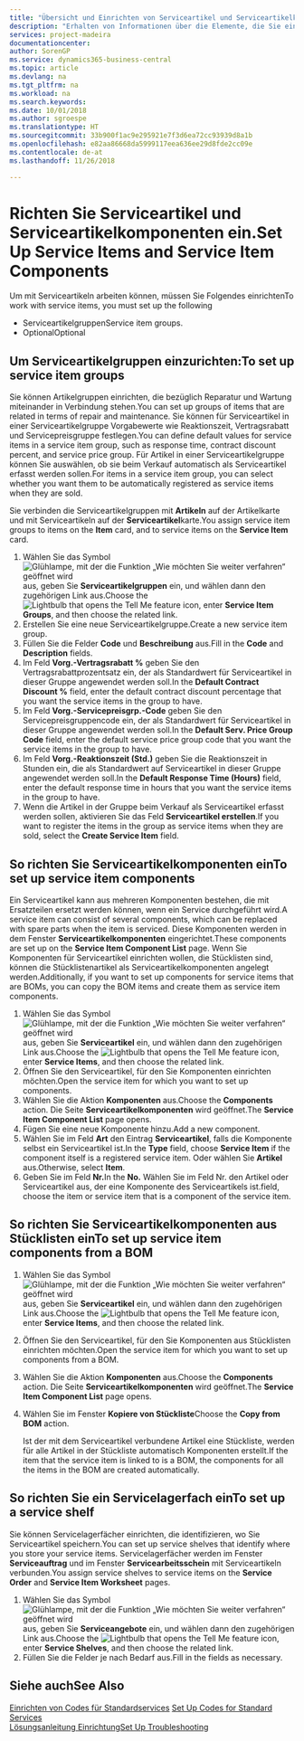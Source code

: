 ```yaml
---
title: "Übersicht und Einrichten von Serviceartikel und Serviceartikelkomponenten  | Microsoft Docs"
description: "Erhalten von Informationen über die Elemente, die Sie einrichten müssen, bevor Sie Serviceartikel, einschließlich Vorgabewerte wie Reaktionszeit, Vertragsrabatt, und Servicepreisgruppen verwenden können."
services: project-madeira
documentationcenter: 
author: SorenGP
ms.service: dynamics365-business-central
ms.topic: article
ms.devlang: na
ms.tgt_pltfrm: na
ms.workload: na
ms.search.keywords: 
ms.date: 10/01/2018
ms.author: sgroespe
ms.translationtype: HT
ms.sourcegitcommit: 33b900f1ac9e295921e7f3d6ea72cc93939d8a1b
ms.openlocfilehash: e82aa86668da5999117eea636ee29d8fde2cc09e
ms.contentlocale: de-at
ms.lasthandoff: 11/26/2018

---
```

# <a name="set-up-service-items-and-service-item-components"></a><span data-ttu-id="b5b73-103">Richten Sie Serviceartikel und Serviceartikelkomponenten ein.</span><span class="sxs-lookup"><span data-stu-id="b5b73-103">Set Up Service Items and Service Item Components</span></span>
<span data-ttu-id="b5b73-104">Um mit Serviceartikeln arbeiten können, müssen Sie Folgendes einrichten</span><span class="sxs-lookup"><span data-stu-id="b5b73-104">To work with service items, you must set up the following</span></span>

* <span data-ttu-id="b5b73-105">Serviceartikelgruppen</span><span class="sxs-lookup"><span data-stu-id="b5b73-105">Service item groups.</span></span>
* <span data-ttu-id="b5b73-106">Optional</span><span class="sxs-lookup"><span data-stu-id="b5b73-106">Optional</span></span>

## <a name="to-set-up-service-item-groups"></a><span data-ttu-id="b5b73-107">Um Serviceartikelgruppen einzurichten:</span><span class="sxs-lookup"><span data-stu-id="b5b73-107">To set up service item groups</span></span>
<span data-ttu-id="b5b73-108">Sie können Artikelgruppen einrichten, die bezüglich Reparatur und Wartung miteinander in Verbindung stehen.</span><span class="sxs-lookup"><span data-stu-id="b5b73-108">You can set up groups of items that are related in terms of repair and maintenance.</span></span> <span data-ttu-id="b5b73-109">Sie können für Serviceartikel in einer Serviceartikelgruppe Vorgabewerte wie Reaktionszeit, Vertragsrabatt und Servicepreisgruppe festlegen.</span><span class="sxs-lookup"><span data-stu-id="b5b73-109">You can define default values for service items in a service item group, such as response time, contract discount percent, and service price group.</span></span> <span data-ttu-id="b5b73-110">Für Artikel in einer Serviceartikelgruppe können Sie auswählen, ob sie beim Verkauf automatisch als Serviceartikel erfasst werden sollen.</span><span class="sxs-lookup"><span data-stu-id="b5b73-110">For items in a service item group, you can select whether you want them to be automatically registered as service items when they are sold.</span></span>  

<span data-ttu-id="b5b73-111">Sie verbinden die Serviceartikelgruppen mit **Artikeln** auf der Artikelkarte und mit Serviceartikeln auf der **Serviceartikel**karte.</span><span class="sxs-lookup"><span data-stu-id="b5b73-111">You assign service item groups to items on the **Item** card, and to service items on the **Service Item** card.</span></span>  

1. <span data-ttu-id="b5b73-112">Wählen Sie das Symbol ![Glühlampe, mit der die Funktion „Wie möchten Sie weiter verfahren“ geöffnet wird](media/ui-search/search_small.png "Wie möchten Sie weiter verfahren?") aus, geben Sie **Serviceartikelgruppen** ein, und wählen dann den zugehörigen Link aus.</span><span class="sxs-lookup"><span data-stu-id="b5b73-112">Choose the ![Lightbulb that opens the Tell Me feature](media/ui-search/search_small.png "Tell me what you want to do") icon, enter **Service Item Groups**, and then choose the related link.</span></span>  
2. <span data-ttu-id="b5b73-113">Erstellen Sie eine neue Serviceartikelgruppe.</span><span class="sxs-lookup"><span data-stu-id="b5b73-113">Create a new service item group.</span></span>  
3. <span data-ttu-id="b5b73-114">Füllen Sie die Felder **Code** und **Beschreibung** aus.</span><span class="sxs-lookup"><span data-stu-id="b5b73-114">Fill in the **Code** and **Description** fields.</span></span>  
4. <span data-ttu-id="b5b73-115">Im Feld **Vorg.-Vertragsrabatt %** geben Sie den Vertragsrabattprozentsatz ein, der als Standardwert für Serviceartikel in dieser Gruppe angewendet werden soll.</span><span class="sxs-lookup"><span data-stu-id="b5b73-115">In the **Default Contract Discount %** field, enter the default contract discount percentage that you want the service items in the group to have.</span></span>  
5. <span data-ttu-id="b5b73-116">Im Feld **Vorg.-Servicepreisgrp.-Code** geben Sie den Servicepreisgruppencode ein, der als Standardwert für Serviceartikel in dieser Gruppe angewendet werden soll.</span><span class="sxs-lookup"><span data-stu-id="b5b73-116">In the **Default Serv. Price Group Code** field, enter the default service price group code that you want the service items in the group to have.</span></span>  
6. <span data-ttu-id="b5b73-117">Im Feld **Vorg.-Reaktionszeit (Std.)** geben Sie die Reaktionszeit in Stunden ein, die als Standardwert auf Serviceartikel in dieser Gruppe angewendet werden soll.</span><span class="sxs-lookup"><span data-stu-id="b5b73-117">In the **Default Response Time (Hours)** field, enter the default response time in hours that you want the service items in the group to have.</span></span>  
7. <span data-ttu-id="b5b73-118">Wenn die Artikel in der Gruppe beim Verkauf als Serviceartikel erfasst werden sollen, aktivieren Sie das Feld **Serviceartikel erstellen**.</span><span class="sxs-lookup"><span data-stu-id="b5b73-118">If you want to register the items in the group as service items when they are sold, select the **Create Service Item** field.</span></span>  

## <a name="to-set-up-service-item-components"></a><span data-ttu-id="b5b73-119">So richten Sie Serviceartikelkomponenten ein</span><span class="sxs-lookup"><span data-stu-id="b5b73-119">To set up service item components</span></span>
<span data-ttu-id="b5b73-120">Ein Serviceartikel kann aus mehreren Komponenten bestehen, die mit Ersatzteilen ersetzt werden können, wenn ein Service durchgeführt wird.</span><span class="sxs-lookup"><span data-stu-id="b5b73-120">A service item can consist of several components, which can be replaced with spare parts when the item is serviced.</span></span> <span data-ttu-id="b5b73-121">Diese Komponenten werden in dem Fenster **Serviceartikelkomponenten** eingerichtet.</span><span class="sxs-lookup"><span data-stu-id="b5b73-121">These components are set up on the **Service Item Component List** page.</span></span> <span data-ttu-id="b5b73-122">Wenn Sie Komponenten für Serviceartikel einrichten wollen, die Stücklisten sind, können die Stücklistenartikel als Serviceartikelkomponenten angelegt werden.</span><span class="sxs-lookup"><span data-stu-id="b5b73-122">Additionally, if you want to set up components for service items that are BOMs, you can copy the BOM items and create them as service item components.</span></span>

1. <span data-ttu-id="b5b73-123">Wählen Sie das Symbol ![Glühlampe, mit der die Funktion „Wie möchten Sie weiter verfahren“ geöffnet wird](media/ui-search/search_small.png "Wie möchten Sie weiter verfahren?") aus, geben Sie **Serviceartikel** ein, und wählen dann den zugehörigen Link aus.</span><span class="sxs-lookup"><span data-stu-id="b5b73-123">Choose the ![Lightbulb that opens the Tell Me feature](media/ui-search/search_small.png "Tell me what you want to do") icon, enter **Service Items**, and then choose the related link.</span></span>
2. <span data-ttu-id="b5b73-124">Öffnen Sie den Serviceartikel, für den Sie Komponenten einrichten möchten.</span><span class="sxs-lookup"><span data-stu-id="b5b73-124">Open the service item for which you want to set up components.</span></span>  
3. <span data-ttu-id="b5b73-125">Wählen Sie die Aktion **Komponenten** aus.</span><span class="sxs-lookup"><span data-stu-id="b5b73-125">Choose the **Components** action.</span></span> <span data-ttu-id="b5b73-126">Die Seite **Serviceartikelkomponenten** wird geöffnet.</span><span class="sxs-lookup"><span data-stu-id="b5b73-126">The **Service Item Component List** page opens.</span></span>  
4. <span data-ttu-id="b5b73-127">Fügen Sie eine neue Komponente hinzu.</span><span class="sxs-lookup"><span data-stu-id="b5b73-127">Add a new component.</span></span>  
5. <span data-ttu-id="b5b73-128">Wählen Sie im Feld **Art** den Eintrag **Serviceartikel**, falls die Komponente selbst ein Serviceartikel ist.</span><span class="sxs-lookup"><span data-stu-id="b5b73-128">In the **Type** field, choose **Service Item** if the component itself is a registered service item.</span></span> <span data-ttu-id="b5b73-129">Oder wählen Sie **Artikel** aus.</span><span class="sxs-lookup"><span data-stu-id="b5b73-129">Otherwise, select **Item**.</span></span>  
6. <span data-ttu-id="b5b73-130">Geben Sie im Feld **Nr.**</span><span class="sxs-lookup"><span data-stu-id="b5b73-130">In the **No.**</span></span> <span data-ttu-id="b5b73-131">Wählen Sie im Feld Nr. den Artikel oder Serviceartikel aus, der eine Komponente des Serviceartikels ist.</span><span class="sxs-lookup"><span data-stu-id="b5b73-131">field, choose the item or service item that is a component of the service item.</span></span>  

## <a name="to-set-up-service-item-components-from-a-bom"></a><span data-ttu-id="b5b73-132">So richten Sie Serviceartikelkomponenten aus Stücklisten ein</span><span class="sxs-lookup"><span data-stu-id="b5b73-132">To set up service item components from a BOM</span></span>
1.  <span data-ttu-id="b5b73-133">Wählen Sie das Symbol ![Glühlampe, mit der die Funktion „Wie möchten Sie weiter verfahren“ geöffnet wird](media/ui-search/search_small.png "Wie möchten Sie weiter verfahren?") aus, geben Sie **Serviceartikel** ein, und wählen dann den zugehörigen Link aus.</span><span class="sxs-lookup"><span data-stu-id="b5b73-133">Choose the ![Lightbulb that opens the Tell Me feature](media/ui-search/search_small.png "Tell me what you want to do") icon, enter **Service Items**, and then choose the related link.</span></span>  
2. <span data-ttu-id="b5b73-134">Öffnen Sie den Serviceartikel, für den Sie Komponenten aus Stücklisten einrichten möchten.</span><span class="sxs-lookup"><span data-stu-id="b5b73-134">Open the service item for which you want to set up components from a BOM.</span></span>  
3. <span data-ttu-id="b5b73-135">Wählen Sie die Aktion **Komponenten** aus.</span><span class="sxs-lookup"><span data-stu-id="b5b73-135">Choose the **Components** action.</span></span> <span data-ttu-id="b5b73-136">Die Seite **Serviceartikelkomponenten** wird geöffnet.</span><span class="sxs-lookup"><span data-stu-id="b5b73-136">The **Service Item Component List** page opens.</span></span>  
4. <span data-ttu-id="b5b73-137">Wählen Sie im Fenster **Kopiere von Stückliste**</span><span class="sxs-lookup"><span data-stu-id="b5b73-137">Choose the **Copy from BOM** action.</span></span>  

    <span data-ttu-id="b5b73-138">Ist der mit dem Serviceartikel verbundene Artikel eine Stückliste, werden für alle Artikel in der Stückliste automatisch Komponenten erstellt.</span><span class="sxs-lookup"><span data-stu-id="b5b73-138">If the item that the service item is linked to is a BOM, the components for all the items in the BOM are created automatically.</span></span>  

## <a name="to-set-up-a-service-shelf"></a><span data-ttu-id="b5b73-139">So richten Sie ein Servicelagerfach ein</span><span class="sxs-lookup"><span data-stu-id="b5b73-139">To set up a service shelf</span></span>
<span data-ttu-id="b5b73-140">Sie können Servicelagerfächer einrichten, die identifizieren, wo Sie Serviceartikel speichern.</span><span class="sxs-lookup"><span data-stu-id="b5b73-140">You can set up service shelves that identify where you store your service items.</span></span> <span data-ttu-id="b5b73-141">Servicelagerfächer werden im Fenster **Serviceauftrag** und im Fenster **Servicearbeitsschein** mit Serviceartikeln verbunden.</span><span class="sxs-lookup"><span data-stu-id="b5b73-141">You assign service shelves to service items on the **Service Order** and **Service Item Worksheet** pages.</span></span>  

1. <span data-ttu-id="b5b73-142">Wählen Sie das Symbol ![Glühlampe, mit der die Funktion „Wie möchten Sie weiter verfahren“ geöffnet wird](media/ui-search/search_small.png "Wie möchten Sie weiter verfahren?") aus, geben Sie **Serviceangebote** ein, und wählen dann den zugehörigen Link aus.</span><span class="sxs-lookup"><span data-stu-id="b5b73-142">Choose the ![Lightbulb that opens the Tell Me feature](media/ui-search/search_small.png "Tell me what you want to do") icon, enter **Service Shelves**, and then choose the related link.</span></span>
2. <span data-ttu-id="b5b73-143">Füllen Sie die Felder je nach Bedarf aus.</span><span class="sxs-lookup"><span data-stu-id="b5b73-143">Fill in the fields as necessary.</span></span>

## <a name="see-also"></a><span data-ttu-id="b5b73-144">Siehe auch</span><span class="sxs-lookup"><span data-stu-id="b5b73-144">See Also</span></span>
<span data-ttu-id="b5b73-145">[Einrichten von Codes für Standardservices](service-how-setup-service-coding.md) </span><span class="sxs-lookup"><span data-stu-id="b5b73-145">[Set Up Codes for Standard Services](service-how-setup-service-coding.md) </span></span>  
[<span data-ttu-id="b5b73-146">Lösungsanleitung Einrichtung</span><span class="sxs-lookup"><span data-stu-id="b5b73-146">Set Up Troubleshooting</span></span>](service-how-setup-troubleshooting.md)

